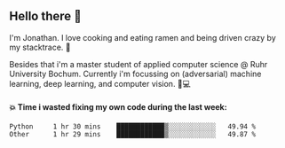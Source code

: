 ## Hello there 👋

I'm Jonathan. I love cooking and eating ramen and being driven crazy by my stacktrace. 🍜

Besides that i'm a master student of applied computer science @ Ruhr University Bochum. 
Currently i'm focussing on (adversarial) machine learning, deep learning, and computer vision. 🔬💻

#### 💥 Time i wasted fixing my own code during the last week:

<!--START_SECTION:waka-->

```text
Python     1 hr 30 mins    ████████████▒░░░░░░░░░░░░   49.94 %
Other      1 hr 29 mins    ████████████▒░░░░░░░░░░░░   49.87 %
```

<!--END_SECTION:waka-->
